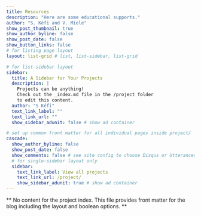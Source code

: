 ```yaml
---
title: Resources
description: "Here are some educational supports."
author: "S. Kéfi and V. Miele"
show_post_thumbnail: true
show_author_byline: false
show_post_date: false
show_button_links: false
# for listing page layout
layout: list-grid # list, list-sidebar, list-grid

# for list-sidebar layout
sidebar: 
  title: A Sidebar for Your Projects
  description: |
    Projects can be anything!
    Check out the _index.md file in the /project folder 
    to edit this content.
  author: "S Kéfi"
  text_link_label: ""
  text_link_url: ""
  show_sidebar_adunit: false # show ad container

# set up common front matter for all individual pages inside project/
cascade:    
  show_author_byline: false
  show_post_date: false
  show_comments: false # see site config to choose Disqus or Utterances
  # for single-sidebar layout only
  sidebar:
    text_link_label: View all projects
    text_link_url: /project/
    show_sidebar_adunit: true # show ad container
---
```


** No content for the project index. This file provides front matter for the blog including the layout and boolean options. **
